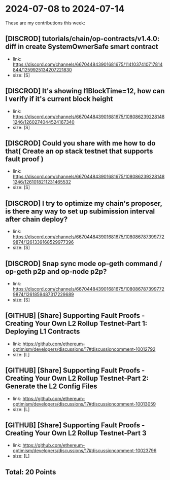 # 2024-07-08 to 2024-07-14

These are my contributions this week:

## [DISCROD] tutorials/chain/op-contracts/v1.4.0: diff in create SystemOwnerSafe smart contract

- link: https://discord.com/channels/667044843901681675/1141037410717814844/1259925134207221830
- size: [S]  

## [DISCROD] It's showing l1BlockTime=12, how can I verify if it's current block height

- link: https://discord.com/channels/667044843901681675/1080862392281481246/1260274044524167340
- size: [S]  

## [DISCROD] Could you share with me how to do that( Create an op stack testnet that supports fault proof )

- link: https://discord.com/channels/667044843901681675/1080862392281481246/1261018211231465532
- size: [S]  

## [DISCROD]  I try to optimize my chain's proposer, is there any way to set up subimission interval after chain deploy? 

- link: https://discord.com/channels/667044843901681675/1080867873997729874/1261339168529977396
- size: [S]  

## [DISCROD]  Snap sync mode op-geth command / op-geth p2p and op-node p2p? 

- link: https://discord.com/channels/667044843901681675/1080867873997729874/1261859487317229689
- size: [S]  


## [GITHUB] [Share] Supporting Fault Proofs - Creating Your Own L2 Rollup Testnet-Part 1: Deploying L1 Contracts
- link: https://github.com/ethereum-optimism/developers/discussions/17#discussioncomment-10012792
- size: [L]  

## [GITHUB] [Share] Supporting Fault Proofs - Creating Your Own L2 Rollup Testnet-Part 2: Generate the L2 Config Files
- link: https://github.com/ethereum-optimism/developers/discussions/17#discussioncomment-10013059
- size: [L]

## [GITHUB] [Share] Supporting Fault Proofs - Creating Your Own L2 Rollup Testnet-Part 3
- link: https://github.com/ethereum-optimism/developers/discussions/17#discussioncomment-10023796
- size: [L]


## Total: 20 Points